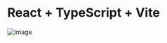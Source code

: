 # React + TypeScript + Vite

![image](https://github.com/user-attachments/assets/b890ac73-c05b-4e3d-b746-af980dbc59ec)


